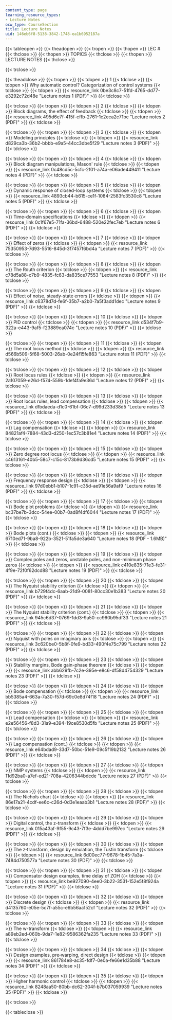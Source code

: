 ```yaml
---
content_type: page
learning_resource_types:
- Lecture Notes
ocw_type: CourseSection
title: Lecture Notes
uid: 146eb6f8-5138-3842-1748-ea1b6952187a
---
```


{{< tableopen >}}
{{< theadopen >}}
{{< tropen >}}
{{< thopen >}}
LEC #
{{< thclose >}}
{{< thopen >}}
TOPICS
{{< thclose >}}
{{< thopen >}}
LECTURE NOTES
{{< thclose >}}

{{< trclose >}}

{{< theadclose >}}
{{< tropen >}}
{{< tdopen >}}
1
{{< tdclose >}}
{{< tdopen >}}
Why automatic control? Categorization of control systems
{{< tdclose >}}
{{< tdopen >}}
{{< resource_link 0be3c8c7-51fd-4765-dd77-e3292c72d48e "Lecture notes 1 (PDF)" >}}
{{< tdclose >}}

{{< trclose >}}
{{< tropen >}}
{{< tdopen >}}
2
{{< tdclose >}}
{{< tdopen >}}
Block diagrams, the effect of feedback
{{< tdclose >}}
{{< tdopen >}}
{{< resource_link 495d6e7f-415f-cffb-2761-1c2eca2c71bc "Lecture notes 2 (PDF)" >}}
{{< tdclose >}}

{{< trclose >}}
{{< tropen >}}
{{< tdopen >}}
3
{{< tdclose >}}
{{< tdopen >}}
Modeling principles
{{< tdclose >}}
{{< tdopen >}}
{{< resource_link d829ca3b-36b2-bbbb-e9a5-44cc3dbe5f29 "Lecture notes 3 (PDF)" >}}
{{< tdclose >}}

{{< trclose >}}
{{< tropen >}}
{{< tdopen >}}
4
{{< tdclose >}}
{{< tdopen >}}
Block diagram manipulations, Mason' rule
{{< tdclose >}}
{{< tdopen >}}
{{< resource_link 0c48cd5c-5cfc-2f01-a74a-e06ade449411 "Lecture notes 4 (PDF)" >}}
{{< tdclose >}}

{{< trclose >}}
{{< tropen >}}
{{< tdopen >}}
5
{{< tdclose >}}
{{< tdopen >}}
Dynamic response of closed-loop systems
{{< tdclose >}}
{{< tdopen >}}
{{< resource_link 4893cb44-b615-ce1f-1084-2583fc3530c8 "Lecture notes 5 (PDF)" >}}
{{< tdclose >}}

{{< trclose >}}
{{< tropen >}}
{{< tdopen >}}
6
{{< tdclose >}}
{{< tdopen >}}
Time-domain specifications
{{< tdclose >}}
{{< tdopen >}}
{{< resource_link 0c1f67e5-71fa-36bd-6488-520e22fec7eb "Lecture notes 6 (PDF)" >}}
{{< tdclose >}}

{{< trclose >}}
{{< tropen >}}
{{< tdopen >}}
7
{{< tdclose >}}
{{< tdopen >}}
Effect of zeros
{{< tdclose >}}
{{< tdopen >}}
{{< resource_link 75350953-7d93-5516-845d-3f7457f6bd4a "Lecture notes 7 (PDF)" >}}
{{< tdclose >}}

{{< trclose >}}
{{< tropen >}}
{{< tdopen >}}
8
{{< tdclose >}}
{{< tdopen >}}
The Routh criterion
{{< tdclose >}}
{{< tdopen >}}
{{< resource_link c78d5a88-c7b9-4835-fc63-da835ce77553 "Lecture notes 8 (PDF)" >}}
{{< tdclose >}}

{{< trclose >}}
{{< tropen >}}
{{< tdopen >}}
9
{{< tdclose >}}
{{< tdopen >}}
Effect of noise, steady-state errors
{{< tdclose >}}
{{< tdopen >}}
{{< resource_link c6378d7d-fe6f-35b7-a2b0-7a5f3add1dec "Lecture notes 9 (PDF)" >}}
{{< tdclose >}}

{{< trclose >}}
{{< tropen >}}
{{< tdopen >}}
10
{{< tdclose >}}
{{< tdopen >}}
PID control
{{< tdclose >}}
{{< tdopen >}}
{{< resource_link d534f7b9-322a-e443-9af5-f23889ea074c "Lecture notes 10 (PDF)" >}}
{{< tdclose >}}

{{< trclose >}}
{{< tropen >}}
{{< tdopen >}}
11
{{< tdclose >}}
{{< tdopen >}}
The root locus method
{{< tdclose >}}
{{< tdopen >}}
{{< resource_link d566b509-5f68-5003-26ab-0e24f15fe863 "Lecture notes 11 (PDF)" >}}
{{< tdclose >}}

{{< trclose >}}
{{< tropen >}}
{{< tdopen >}}
12
{{< tdclose >}}
{{< tdopen >}}
Root locus rules
{{< tdclose >}}
{{< tdopen >}}
{{< resource_link 2a107059-e26d-f574-559b-1def4fa9e36d "Lecture notes 12 (PDF)" >}}
{{< tdclose >}}

{{< trclose >}}
{{< tropen >}}
{{< tdopen >}}
13
{{< tdclose >}}
{{< tdopen >}}
Root locus rules, lead compensation
{{< tdclose >}}
{{< tdopen >}}
{{< resource_link dfbdaeda-d1c0-61bf-06c7-d99d233d38d5 "Lecture notes 13 (PDF)" >}}
{{< tdclose >}}

{{< trclose >}}
{{< tropen >}}
{{< tdopen >}}
14
{{< tdclose >}}
{{< tdopen >}}
Lag compensation
{{< tdclose >}}
{{< tdopen >}}
{{< resource_link 84821af4-7884-43d3-d250-1ec57c3b81e4 "Lecture notes 14 (PDF)" >}}
{{< tdclose >}}

{{< trclose >}}
{{< tropen >}}
{{< tdopen >}}
15
{{< tdclose >}}
{{< tdopen >}}
Zero degree root locus
{{< tdclose >}}
{{< tdopen >}}
{{< resource_link c4613161-40b5-58c7-c15c-8173b9d36cd5 "Lecture notes 15 (PDF)" >}}
{{< tdclose >}}

{{< trclose >}}
{{< tropen >}}
{{< tdopen >}}
16
{{< tdclose >}}
{{< tdopen >}}
Frequency response design
{{< tdclose >}}
{{< tdopen >}}
{{< resource_link 97d0ebb1-b107-1c91-c35d-ae91e56a9af9 "Lecture notes 16 (PDF)" >}}
{{< tdclose >}}

{{< trclose >}}
{{< tropen >}}
{{< tdopen >}}
17
{{< tdclose >}}
{{< tdopen >}}
Bode plot problems
{{< tdclose >}}
{{< tdopen >}}
{{< resource_link bc37be7b-3dcc-54ee-00b7-0ad8f4df6044 "Lecture notes 17 (PDF)" >}}
{{< tdclose >}}

{{< trclose >}}
{{< tropen >}}
{{< tdopen >}}
18
{{< tdclose >}}
{{< tdopen >}}
Bode plots (cont.)
{{< tdclose >}}
{{< tdopen >}}
{{< resource_link 6710ed71-9ba8-922b-3521-51fa5de3a640 "Lecture notes 18 (PDF - 1.6MB)" >}}
{{< tdclose >}}

{{< trclose >}}
{{< tropen >}}
{{< tdopen >}}
19
{{< tdclose >}}
{{< tdopen >}}
Complex poles and zeros, unstable poles, and non-minimum phase zeros
{{< tdclose >}}
{{< tdopen >}}
{{< resource_link c410e835-71e3-fe31-4f9e-72f0f62dcd88 "Lecture notes 19 (PDF)" >}}
{{< tdclose >}}

{{< trclose >}}
{{< tropen >}}
{{< tdopen >}}
20
{{< tdclose >}}
{{< tdopen >}}
The Nyquist stability criterion
{{< tdclose >}}
{{< tdopen >}}
{{< resource_link b729f4dc-6aab-21d9-0081-80cc30e1b383 "Lecture notes 20 (PDF)" >}}
{{< tdclose >}}

{{< trclose >}}
{{< tropen >}}
{{< tdopen >}}
21
{{< tdclose >}}
{{< tdopen >}}
The Nyquist stability criterion (cont.)
{{< tdclose >}}
{{< tdopen >}}
{{< resource_link 945c6d37-0769-1dd3-9a50-cc960b95df33 "Lecture notes 21 (PDF)" >}}
{{< tdclose >}}

{{< trclose >}}
{{< tropen >}}
{{< tdopen >}}
22
{{< tdclose >}}
{{< tdopen >}}
Nyquist with poles on imaginary axis
{{< tdclose >}}
{{< tdopen >}}
{{< resource_link 3c620be0-5b8f-0fe9-bd33-490f4e75c799 "Lecture notes 22 (PDF)" >}}
{{< tdclose >}}

{{< trclose >}}
{{< tropen >}}
{{< tdopen >}}
23
{{< tdclose >}}
{{< tdopen >}}
Stability margins, Bode gain-phase theorem
{{< tdclose >}}
{{< tdopen >}}
{{< resource_link abb629fb-7c2e-395e-e8c6-df58d4754329 "Lecture notes 23 (PDF)" >}}
{{< tdclose >}}

{{< trclose >}}
{{< tropen >}}
{{< tdopen >}}
24
{{< tdclose >}}
{{< tdopen >}}
Bode compensation
{{< tdclose >}}
{{< tdopen >}}
{{< resource_link bb5385a4-663a-7a30-f57d-69c0e8d74f18 "Lecture notes 24 (PDF)" >}}
{{< tdclose >}}

{{< trclose >}}
{{< tropen >}}
{{< tdopen >}}
25
{{< tdclose >}}
{{< tdopen >}}
Lead compensation
{{< tdclose >}}
{{< tdopen >}}
{{< resource_link e2e56456-f8d3-31a9-e394-19ce8530d5fb "Lecture notes 25 (PDF)" >}}
{{< tdclose >}}

{{< trclose >}}
{{< tropen >}}
{{< tdopen >}}
26
{{< tdclose >}}
{{< tdopen >}}
Lag compensation (cont.)
{{< tdclose >}}
{{< tdopen >}}
{{< resource_link e64bdad9-33d7-50bc-51e9-09c5f19b2132 "Lecture notes 26 (PDF)" >}}
{{< tdclose >}}

{{< trclose >}}
{{< tropen >}}
{{< tdopen >}}
27
{{< tdclose >}}
{{< tdopen >}}
NMP systems
{{< tdclose >}}
{{< tdopen >}}
{{< resource_link 11d92ba0-a7ef-ed21-708a-4206344bdcde "Lecture notes 27 (PDF)" >}}
{{< tdclose >}}

{{< trclose >}}
{{< tropen >}}
{{< tdopen >}}
28
{{< tdclose >}}
{{< tdopen >}}
The Nichols chart
{{< tdclose >}}
{{< tdopen >}}
{{< resource_link 86e17a21-4cdf-ee6c-c26d-0d3e1eaab3b1 "Lecture notes 28 (PDF)" >}}
{{< tdclose >}}

{{< trclose >}}
{{< tropen >}}
{{< tdopen >}}
29
{{< tdclose >}}
{{< tdopen >}}
Digital control, the z-transform
{{< tdclose >}}
{{< tdopen >}}
{{< resource_link 015a43af-9f55-9c43-7f3e-4ddd7be997ec "Lecture notes 29 (PDF)" >}}
{{< tdclose >}}

{{< trclose >}}
{{< tropen >}}
{{< tdopen >}}
30
{{< tdclose >}}
{{< tdopen >}}
The z‐transform, design by emulation, the Tustin transform
{{< tdclose >}}
{{< tdopen >}}
{{< resource_link 6d00ec77-9678-1b45-7a3a-7484d750577a "Lecture notes 30 (PDF)" >}}
{{< tdclose >}}

{{< trclose >}}
{{< tropen >}}
{{< tdopen >}}
31
{{< tdclose >}}
{{< tdopen >}}
Compensator design examples, time delay of ZOH
{{< tdclose >}}
{{< tdopen >}}
{{< resource_link be927090-4ee0-3b22-3531-152e5f8f924a "Lecture notes 31 (PDF)" >}}
{{< tdclose >}}

{{< trclose >}}
{{< tropen >}}
{{< tdopen >}}
32
{{< tdclose >}}
{{< tdopen >}}
Discrete design
{{< tdclose >}}
{{< tdopen >}}
{{< resource_link d4135760-e05e-5c7f-a55c-e6b56aa152cf "Lecture notes 32 (PDF)" >}}
{{< tdclose >}}

{{< trclose >}}
{{< tropen >}}
{{< tdopen >}}
33
{{< tdclose >}}
{{< tdopen >}}
The w-transform
{{< tdclose >}}
{{< tdopen >}}
{{< resource_link a89eb2ed-060b-9da7-1e82-9586362fa235 "Lecture notes 33 (PDF)" >}}
{{< tdclose >}}

{{< trclose >}}
{{< tropen >}}
{{< tdopen >}}
34
{{< tdclose >}}
{{< tdopen >}}
Design examples, pre‐warping, direct design
{{< tdclose >}}
{{< tdopen >}}
{{< resource_link 861784e8-ac35-fdf7-0e0a-fe66e1d35b88 "Lecture notes 34 (PDF)" >}}
{{< tdclose >}}

{{< trclose >}}
{{< tropen >}}
{{< tdopen >}}
35
{{< tdclose >}}
{{< tdopen >}}
Higher harmonic control
{{< tdclose >}}
{{< tdopen >}}
{{< resource_link 8248aa50-80bb-dc62-304f-b7b037059939 "Lecture notes 35 (PDF)" >}}
{{< tdclose >}}

{{< trclose >}}

{{< tableclose >}}